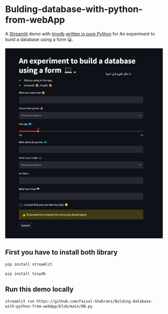 # Bulding-database-with-python-from-webApp




A [Streamlit](https://streamlit.io) demo with [tinydb](https://tinydb.readthedocs.io/en/latest/) [written in pure Python](https://github.com/Faisal-Shahrani/Bulding-database-with-python-from-webApp/blob/main/DB.py) for An experiment to build a database using a form 💻.

![Final App Animation](1deb0430-8c71-470b-9dbe-85f10f3ecb43.png "WebApp Demo")

## First you have to install both library 
```
pip install streamlit 

```
```
pip install tinydb 

```


## Run this demo locally

```
streamlit run https://github.com/Faisal-Shahrani/Bulding-database-with-python-from-webApp/blob/main/DB.py
```
